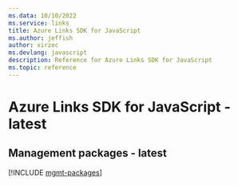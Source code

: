 ```yaml
---
ms.data: 10/10/2022
ms.service: links
title: Azure Links SDK for JavaScript
ms.author: jeffish
author: xirzec
ms.devlang: javascript
description: Reference for Azure Links SDK for JavaScript
ms.topic: reference
---
```

# Azure Links SDK for JavaScript - latest

## Management packages - latest
[!INCLUDE [mgmt-packages](links-mgmt-index.md)]